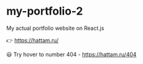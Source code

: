 # my-portfolio-2

My actual portfolio website on React.js

👉 https://hattam.ru/

😃 Try hover to number 404 - https://hattam.ru/404
